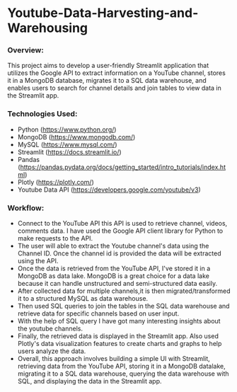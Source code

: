 # Youtube-Data-Harvesting-and-Warehousing
### Overview:
This project aims to develop a user-friendly Streamlit application that utilizes the Google API to extract information on a YouTube channel,
stores it in a MongoDB database, migrates it to a SQL data warehouse, and enables users to search for channel details and join tables to view data in the Streamlit app.

### Technologies Used:
+ Python (https://www.python.org/)
+ MongoDB (https://www.mongodb.com/)
+ MySQL (https://www.mysql.com/)
+ Streamlit (https://docs.streamlit.io/)
+ Pandas (https://pandas.pydata.org/docs/getting_started/intro_tutorials/index.html)
+ Plotly (https://plotly.com/)
+ Youtube Data API (https://developers.google.com/youtube/v3)

### Workflow:
+ Connect to the YouTube API this API is used to retrieve channel, videos, comments data. I have used the Google API client library for Python to make requests to the API.
+ The user will able to extract the Youtube channel's data using the Channel ID. Once the channel id is provided the data will be extracted using the API.
+ Once the data is retrieved from the YouTube API, I've stored it in a MongoDB as data lake. MongoDB is a great choice for a data lake because it can handle unstructured and semi-structured data easily.
+ After collected data for multiple channels,it is then migrated/transformed it to a structured MySQL as data warehouse.
+ Then used SQL queries to join the tables in the SQL data warehouse and retrieve data for specific channels based on user input.
+ With the help of SQL query I have got many interesting insights about the youtube channels.
+ Finally, the retrieved data is displayed in the Streamlit app. Also used Plotly's data visualization features to create charts and graphs to help users analyze the data.
+ Overall, this approach involves building a simple UI with Streamlit, retrieving data from the YouTube API, storing it in a MongoDB datalake, migrating it to a SQL data warehouse, querying the data warehouse with SQL, and displaying the data in the Streamlit app.
